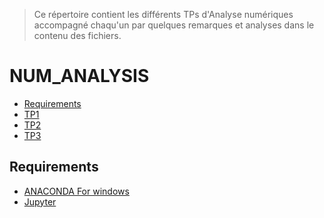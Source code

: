 > Ce répertoire contient les différents TPs d'Analyse numériques  accompagné chaqu'un par quelques remarques et analyses dans le contenu des fichiers.
# NUM_ANALYSIS
<!-- START doctoc generated TOC please keep comment here to allow auto update -->
<!-- DON'T EDIT THIS SECTION, INSTEAD RE-RUN doctoc TO UPDATE -->


- [Requirements](#requirements)
- [TP1][TP1]
- [TP2][TP2]
- [TP3][TP3]


<!-- END doctoc generated TOC please keep comment here to allow auto update -->


## Requirements

* [ANACONDA For windows][ANACONDA] 
* [Jupyter][Jup]



[ANACONDA]: https://www.anaconda.com/products/individual
[Jup]: https://jupyter.org/
[TP1]: https://github.com/nadabenkassem/Num_Analysis/blob/main/TP1/TP1_Nada.ipynb
[TP2]: https://github.com/nadabenkassem/Num_Analysis/blob/main/TP2/TP2_Nada.ipynb
[TP3]: https://github.com/nadabenkassem/Num_Analysis/blob/main/TP3/TP3.ipynb








